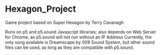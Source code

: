 # Hexagon_Project
Game project based on Super Hexagon by Terry Cavanagh

Runs on p5 and p5.sound Javascript libraries; also depends on Web Server for Chrome, as p5.sound will not run without an IP Address
Currently, the only song available is Dreamscape by 009 Sound System, but other sound files can be used, as long as they are compatible with p5.sound.
